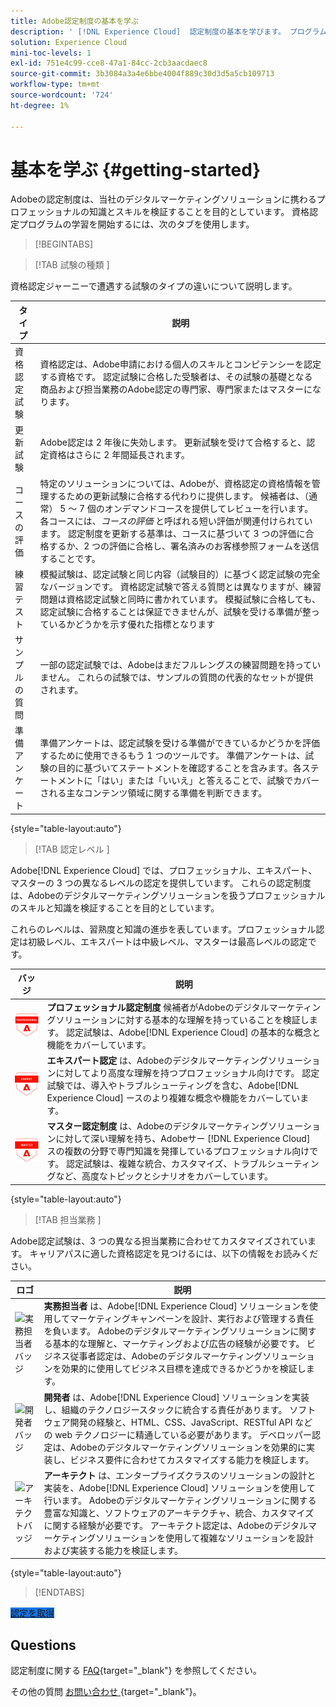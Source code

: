```yaml
---
title: Adobe認定制度の基本を学ぶ
description: ' [!DNL Experience Cloud]  認定制度の基本を学びます。 プログラムとこの web サイトについて説明します。'
solution: Experience Cloud
mini-toc-levels: 1
exl-id: 751e4c99-cce8-47a1-84cc-2cb3aacdaec8
source-git-commit: 3b3084a3a4e6bbe4004f889c30d3d5a5cb109713
workflow-type: tm+mt
source-wordcount: '724'
ht-degree: 1%

---
```


# 基本を学ぶ {#getting-started}

Adobeの認定制度は、当社のデジタルマーケティングソリューションに携わるプロフェッショナルの知識とスキルを検証することを目的としています。 資格認定プログラムの学習を開始するには、次のタブを使用します。

>[!BEGINTABS]

>[!TAB  試験の種類 ]

資格認定ジャーニーで遭遇する試験のタイプの違いについて説明します。

| タイプ | 説明 |
| ------- | ------- |
| 資格認定試験 | 資格認定は、Adobe申請における個人のスキルとコンピテンシーを認定する資格です。 認定試験に合格した受験者は、その試験の基礎となる商品および担当業務のAdobe認定の専門家、専門家またはマスターになります。 |
| 更新試験 | Adobe認定は 2 年後に失効します。 更新試験を受けて合格すると、認定資格はさらに 2 年間延長されます。 |
| コースの評価 | 特定のソリューションについては、Adobeが、資格認定の資格情報を管理するための更新試験に合格する代わりに提供します。 候補者は、（通常） 5 ～ 7 個のオンデマンドコースを提供してレビューを行います。 各コースには、_コースの評価_ と呼ばれる短い評価が関連付けられています。 認定制度を更新する基準は、コースに基づいて 3 つの評価に合格するか、2 つの評価に合格し、署名済みのお客様参照フォームを送信することです。 |
| 練習テスト | 模擬試験は、認定試験と同じ内容（試験目的）に基づく認定試験の完全なバージョンです。 資格認定試験で答える質問とは異なりますが、練習問題は資格認定試験と同時に書かれています。 模擬試験に合格しても、認定試験に合格することは保証できませんが、試験を受ける準備が整っているかどうかを示す優れた指標となります |
| サンプルの質問 | 一部の認定試験では、Adobeはまだフルレングスの練習問題を持っていません。 これらの試験では、サンプルの質問の代表的なセットが提供されます。 |
| 準備アンケート | 準備アンケートは、認定試験を受ける準備ができているかどうかを評価するために使用できるもう 1 つのツールです。 準備アンケートは、試験の目的に基づいてステートメントを確認することを含みます。各ステートメントに「はい」または「いいえ」と答えることで、試験でカバーされる主なコンテンツ領域に関する準備を判断できます。 |

{style="table-layout:auto"}

>[!TAB  認定レベル ]

Adobe[!DNL Experience Cloud] では、プロフェッショナル、エキスパート、マスターの 3 つの異なるレベルの認定を提供しています。 これらの認定制度は、Adobeのデジタルマーケティングソリューションを扱うプロフェッショナルのスキルと知識を検証することを目的としています。

これらのレベルは、習熟度と知識の進歩を表しています。プロフェッショナル認定は初級レベル、エキスパートは中級レベル、マスターは最高レベルの認定です。

| バッジ | 説明 |
| ------- | ------- |
| ![Professional バッジ ](/help/certifications/assets/professional-badge-Xsmall.png) | **プロフェッショナル認定制度** 候補者がAdobeのデジタルマーケティングソリューションに対する基本的な理解を持っていることを検証します。 認定試験は、Adobe[!DNL Experience Cloud] の基本的な概念と機能をカバーしています。 |
| ![ エキスパートバッジ ](/help/certifications/assets/expert-badge-Xsmall.png) | **エキスパート認定** は、Adobeのデジタルマーケティングソリューションに対してより高度な理解を持つプロフェッショナル向けです。 認定試験では、導入やトラブルシューティングを含む、Adobe[!DNL Experience Cloud] ースのより複雑な概念や機能をカバーしています。 |
| ![マスターバッジ ](/help/certifications/assets/master-badge-Xsmall.png) | **マスター認定制度** は、Adobeのデジタルマーケティングソリューションに対して深い理解を持ち、Adobeサー [!DNL Experience Cloud] スの複数の分野で専門知識を発揮しているプロフェッショナル向けです。 認定試験は、複雑な統合、カスタマイズ、トラブルシューティングなど、高度なトピックとシナリオをカバーしています。 |

{style="table-layout:auto"}

>[!TAB  担当業務 ]

Adobe認定試験は、3 つの異なる担当業務に合わせてカスタマイズされています。 キャリアパスに適した資格認定を見つけるには、以下の情報をお読みください。

| ロゴ | 説明 |
| ------- | ------- |
| ![ 実務担当者バッジ ](/help/certifications/assets/business_practitioner_blk_small.png) | **実務担当者** は、Adobe[!DNL Experience Cloud] ソリューションを使用してマーケティングキャンペーンを設計、実行および管理する責任を負います。 Adobeのデジタルマーケティングソリューションに関する基本的な理解と、マーケティングおよび広告の経験が必要です。 ビジネス従事者認定は、Adobeのデジタルマーケティングソリューションを効果的に使用してビジネス目標を達成できるかどうかを検証します。 |
| ![ 開発者バッジ ](/help/certifications/assets/developer_blk_small.png) | **開発者** は、Adobe[!DNL Experience Cloud] ソリューションを実装し、組織のテクノロジースタックに統合する責任があります。 ソフトウェア開発の経験と、HTML、CSS、JavaScript、RESTful API などの web テクノロジーに精通している必要があります。 デベロッパー認定は、Adobeのデジタルマーケティングソリューションを効果的に実装し、ビジネス要件に合わせてカスタマイズする能力を検証します。 |
| ![ アーキテクトバッジ ](/help/certifications/assets/architect_blk_small.png) | **アーキテクト** は、エンタープライズクラスのソリューションの設計と実装を、Adobe[!DNL Experience Cloud] ソリューションを使用して行います。 Adobeのデジタルマーケティングソリューションに関する豊富な知識と、ソフトウェアのアーキテクチャ、統合、カスタマイズに関する経験が必要です。 アーキテクト認定は、Adobeのデジタルマーケティングソリューションを使用して複雑なソリューションを設計および実装する能力を検証します。 |

{style="table-layout:auto"}

<!--

>[!TAB Certification journey]

The Certification Journey Guide is a comprehensive tool designed to provide you with all the information you need to prepare for a certification exam. The guide is divided into three main sections: Get Ready, Get Prepped, and Get Certified.

| Sections | Description |
| ------- | ------- |
|**Get Ready** | Intended to give an overview of the exam, including information about the intended audience, exam details, readiness self-assessment, exam objectives, and scope. This section helps you understand the exam and what you can expect when taking it. The readiness self-assessment is particularly helpful, as it allows you to determine your current level of knowledge and identify areas where you may need to focus your study efforts. |
| **Get Prepped** | Is where you can find training and resources to help you prepare for the exam. This section includes information about and links to study materials and training courses. |
| **Get Certified** | Offers valuable information on how to register for the certification exam, including details about the registration process and available payment methods. In addition, this section also provides a clear overview of the exam process. Look to this section for helpful resources, such as a link to the Adobe Certification Prep Portal for exams that offer practice tests, as well as links to register for certification exams. |

{style="table-layout:auto"}

-->

>[!ENDTABS]

<a href="https://experienceleague.adobe.com/docs/certification/certification/how-to-get-certified.html" target="_blank" class="spectrum-Button spectrum-Button--fill spectrum-Button--accent spectrum-Button--sizeM is-margin-bottom-big-big at-element-click-tracking" style="background-color:#1473E6">

<span class="spectrum-Button-label has-no-wrap">
   認定を取得
</span>
</a>

## Questions

認定制度に関する [FAQ](https://experienceleague.adobe.com/docs/certification/certification/faq.html){target="_blank"} を参照してください。

その他の質問 [ お問い合わせ ](mailto:certif@adobe.com){target="_blank"}。
